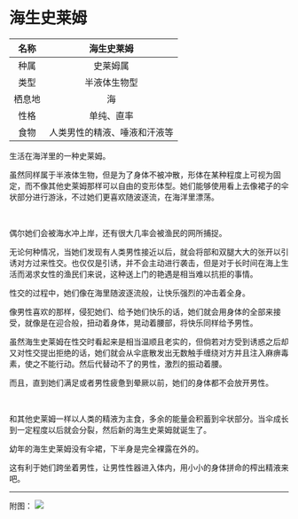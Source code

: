 # 海生史莱姆

|名称|海生史莱姆|
|:-:|:-:|
|种属|史莱姆属|
|类型|半液体生物型|
|栖息地|海|
|性格|单纯、直率|
|食物|人类男性的精液、唾液和汗液等|

生活在海洋里的一种史莱姆。

虽然同样属于半液体生物，但是为了身体不被冲散，形体在某种程度上可视为固定，而不像其他史莱姆那样可以自由的变形体型。她们能够使用看上去像裙子的伞状部分进行游泳，不过她们更喜欢随波逐流，在海洋里漂荡。

<br>

偶尔她们会被海水冲上岸，还有很大几率会被渔民的网所捕捉。

无论何种情况，当她们发现有人类男性接近以后，就会将部和双腿大大的张开以引诱对方过来性交。也仅仅是引诱，并不会主动进行袭击，但是对于长时间在海上生活而渴求女性的渔民们来说，这种送上门的艳遇是相当难以抗拒的事情。

性交的过程中，她们像在海里随波逐流般，让快乐强烈的冲击着全身。

像男性喜欢的那样，侵犯她们、给予她们快乐的话，她们就会用身体的全部来接受，就像是在迎合般，扭动着身体，晃动着腰部，将快乐同样给予男性。

虽然海生史莱姆在性交时看起来是相当温顺且老实的，但倘若对方受到诱惑之后却又对性交提出拒绝的话，她们就会从伞底散发出无数触手缠绕对方并且注入麻痹毒素，使之不能行动。然后代替动不了的男性，激烈的振动着腰。

而且，直到她们满足或者男性疲惫到晕厥以前，她们的身体都不会放开男性。

<br>

和其他史莱姆一样以人类的精液为主食，多余的能量会积蓄到伞状部分。当伞成长到一定程度以后就会分裂，然后新的海生史莱姆就诞生了。

幼年的海生史莱姆没有伞裙，下半身是完全裸露在外的。

这有利于她们跨坐着男性，让男性性器进入体内，用小小的身体拼命的榨出精液来吧。

---

附图： ![](img/魔物娘图鉴I/124-125海生史莱姆.jpg)
